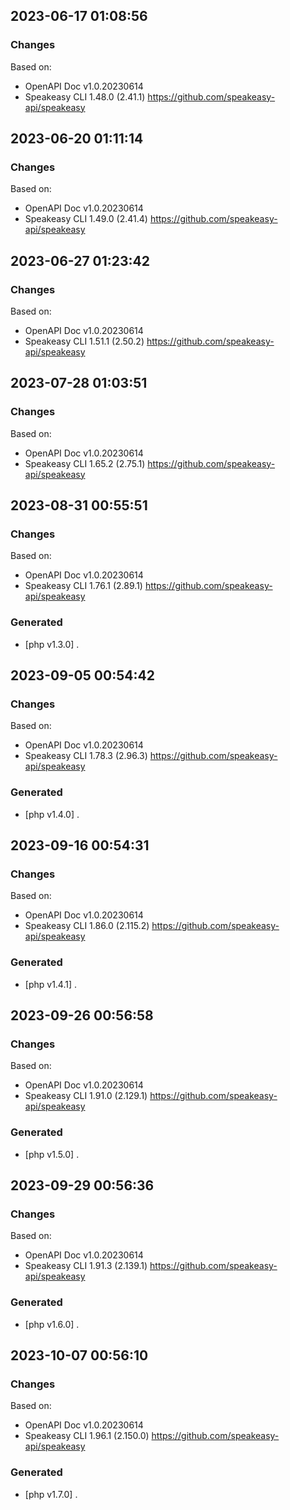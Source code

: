 

## 2023-06-17 01:08:56
### Changes
Based on:
- OpenAPI Doc v1.0.20230614 
- Speakeasy CLI 1.48.0 (2.41.1) https://github.com/speakeasy-api/speakeasy

## 2023-06-20 01:11:14
### Changes
Based on:
- OpenAPI Doc v1.0.20230614 
- Speakeasy CLI 1.49.0 (2.41.4) https://github.com/speakeasy-api/speakeasy

## 2023-06-27 01:23:42
### Changes
Based on:
- OpenAPI Doc v1.0.20230614 
- Speakeasy CLI 1.51.1 (2.50.2) https://github.com/speakeasy-api/speakeasy

## 2023-07-28 01:03:51
### Changes
Based on:
- OpenAPI Doc v1.0.20230614 
- Speakeasy CLI 1.65.2 (2.75.1) https://github.com/speakeasy-api/speakeasy

## 2023-08-31 00:55:51
### Changes
Based on:
- OpenAPI Doc v1.0.20230614 
- Speakeasy CLI 1.76.1 (2.89.1) https://github.com/speakeasy-api/speakeasy
### Generated
- [php v1.3.0] .

## 2023-09-05 00:54:42
### Changes
Based on:
- OpenAPI Doc v1.0.20230614 
- Speakeasy CLI 1.78.3 (2.96.3) https://github.com/speakeasy-api/speakeasy
### Generated
- [php v1.4.0] .

## 2023-09-16 00:54:31
### Changes
Based on:
- OpenAPI Doc v1.0.20230614 
- Speakeasy CLI 1.86.0 (2.115.2) https://github.com/speakeasy-api/speakeasy
### Generated
- [php v1.4.1] .

## 2023-09-26 00:56:58
### Changes
Based on:
- OpenAPI Doc v1.0.20230614 
- Speakeasy CLI 1.91.0 (2.129.1) https://github.com/speakeasy-api/speakeasy
### Generated
- [php v1.5.0] .

## 2023-09-29 00:56:36
### Changes
Based on:
- OpenAPI Doc v1.0.20230614 
- Speakeasy CLI 1.91.3 (2.139.1) https://github.com/speakeasy-api/speakeasy
### Generated
- [php v1.6.0] .

## 2023-10-07 00:56:10
### Changes
Based on:
- OpenAPI Doc v1.0.20230614 
- Speakeasy CLI 1.96.1 (2.150.0) https://github.com/speakeasy-api/speakeasy
### Generated
- [php v1.7.0] .